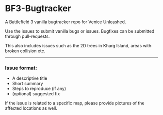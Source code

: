 # BF3-Bugtracker
A Battlefield 3 vanilla bugtracker repo for Venice Unleashed. 

Use the issues to submit vanilla bugs or issues.
Bugfixes can be submitted through pull-requests.

This also includes issues such as the 2D trees in Kharg Island, areas with broken collision etc.
___

### Issue format:
- A descriptive title
- Short summary
- Steps to reproduce (if any)
- (optional) suggested fix

If the issue is related to a specific map, please provide pictures of the affected locations as well.
